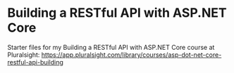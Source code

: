 # Building a RESTful API with ASP.NET Core
Starter files for my Building a RESTful API with ASP.NET Core course at Pluralsight: https://app.pluralsight.com/library/courses/asp-dot-net-core-restful-api-building
